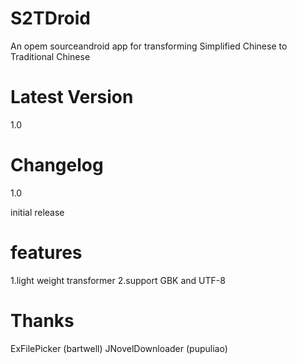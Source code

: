 S2TDroid
========
An opem sourceandroid app for transforming Simplified Chinese to Traditional Chinese

Latest Version
========
1.0

Changelog
========
1.0

initial release

features
========
1.light weight transformer
2.support GBK and UTF-8

Thanks
========
ExFilePicker (bartwell)
JNovelDownloader (pupuliao)
